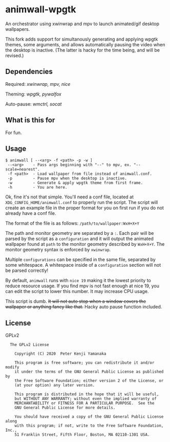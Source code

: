 # animwall-wpgtk

An orchestrator using xwinwrap and mpv to launch animated/gif desktop wallpapers.

This fork adds support for simultanously generating and applying wpgtk themes,
some arguments, and allows automatically pausing the video when the desktop is inactive.
(The latter is hacky for the time being, and will be revised.)

## Dependencies

Required: *xwinwrap, mpv, nice*

Theming: *wpgtk, pywalfox*

Auto-pause: *wmctrl, socat*

## What is this for

For fun.

## Usage

```
$ animwall [ --<arg> -f <path> -p -w ]
 --<arg>    - Pass args beginning with "--" to mpv, ex. "--scale=nearest".
 -f <path>  - Load wallpaper from file instead of animwall.conf.
 -p         - Pause mpv when the desktop is inactive.
 -w         - Generate & apply wpgtk theme from first frame.
 -h         - You are here.
```

Ok, fine it's not that simple.
You'll need a conf file, located at `XDG_CONFIG_HOME/animwall.conf` to properly
run the script. The script will create an example file in the proper format for
you on first run if you do not already have a conf file.

The format of the file is as follows:
```/path/to/wallpaper:WxH+X+Y```

The path and monitor geometry are separated by a `:`. Each pair will be parsed
by the script as a `configuration` and it will output the animated wallpaper
found at `path` to the monitor geometry described by `WxH+X+Y`. The monitor
geometry syntax is enforced by `xwinwrap`.

Multiple `configurations` can be specified in the same file, separated by some
whitespace. A whitespace inside of a `configuration` section will not be parsed
correctly!

By default, `animwall` runs with `nice 19` making it the lowest priority to
reduce resource usage. If you find mpv is not fast enough at nice 19, you can
edit the script to lower this number. It may increase CPU usage.

This script is dumb. ~~It will not auto stop when a window covers the wallpaper
or anything fancy like that.~~ Hacky auto pause function included.

## License

GPLv2

```
  The GPLv2 License

    Copyright (C) 2020  Peter Kenji Yamanaka

    This program is free software; you can redistribute it and/or modify
    it under the terms of the GNU General Public License as published by
    the Free Software Foundation; either version 2 of the License, or
    (at your option) any later version.

    This program is distributed in the hope that it will be useful,
    but WITHOUT ANY WARRANTY; without even the implied warranty of
    MERCHANTABILITY or FITNESS FOR A PARTICULAR PURPOSE.  See the
    GNU General Public License for more details.

    You should have received a copy of the GNU General Public License along
    with this program; if not, write to the Free Software Foundation, Inc.,
    51 Franklin Street, Fifth Floor, Boston, MA 02110-1301 USA.
```
